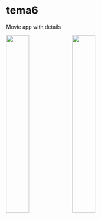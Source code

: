 # tema6

Movie app with details


<a href="url"><img src="https://user-images.githubusercontent.com/67394249/206051287-cb645e1b-be12-4d49-b4e9-1d045e675f1b.png" align="left" height=35% width=35% ></a>
<a href="url"><img src="https://user-images.githubusercontent.com/67394249/206051294-09dcec9a-b77d-47d1-9fc5-9c338512adbb.png" align="left" height=35% width=35% ></a>
